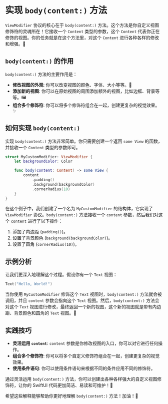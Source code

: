 ﻿# 实现 `body(content:)` 方法

`ViewModifier` 协议的核心在于 `body(content:)` 方法。这个方法是你自定义视图修饰符的灵魂所在！它接收一个 `Content` 类型的参数，这个 `Content` 代表你正在修饰的视图。你的任务就是在这个方法里，对这个 `Content` 进行各种各样的修改和增强。💪

## `body(content:)` 的作用

`body(content:)` 方法的主要作用是：

*   **修改视图的外观**: 你可以改变视图的颜色、字体、大小等等。🎨
*   **添加新的视图**: 你可以在原始视图的周围添加额外的视图，比如边框、背景等等。🖼️
*   **组合多个修饰符**: 你可以将多个修饰符组合在一起，创建更复杂的视觉效果。✨

## 如何实现 `body(content:)`

实现 `body(content:)` 方法非常简单。你只需要创建一个返回 `some View` 的函数，并接收一个 `Content` 类型的参数即可。

```swift
struct MyCustomModifier: ViewModifier {
    let backgroundColor: Color

    func body(content: Content) -> some View {
        content
            .padding()
            .background(backgroundColor)
            .cornerRadius(10)
    }
}
```

在这个例子中，我们创建了一个名为 `MyCustomModifier` 的结构体，它实现了 `ViewModifier` 协议。`body(content:)` 方法接收一个 `content` 参数，然后我们对这个 `content` 进行了以下操作：

1.  添加了内边距 (`padding()`)。
2.  设置了背景颜色 (`background(backgroundColor)`)。
3.  设置了圆角 (`cornerRadius(10)`)。

## 示例分析

让我们更深入地理解这个过程。假设你有一个 `Text` 视图：

```swift
Text("Hello, World!")
```

当你使用 `MyCustomModifier` 修饰这个 `Text` 视图时，`body(content:)` 方法就会被调用，并且 `content` 参数会指向这个 `Text` 视图。然后，`body(content:)` 方法会对这个 `Text` 视图进行修改，最终返回一个新的视图，这个新的视图就是带有内边距、背景颜色和圆角的 `Text` 视图。🎉

## 实践技巧

*   **灵活运用 `content`**: `content` 参数是你修改视图的入口，你可以对它进行任何操作。
*   **组合多个修饰符**: 你可以将多个自定义修饰符组合在一起，创建更复杂的视觉效果。
*   **使用条件语句**: 你可以使用条件语句来根据不同的条件应用不同的修饰符。

通过灵活运用 `body(content:)` 方法，你可以创建出各种各样强大的自定义视图修饰符，让你的 SwiftUI 代码更加简洁、易读和可维护！🚀

希望这些解释能够帮助你更好地理解 `body(content:)` 方法！加油！💪
